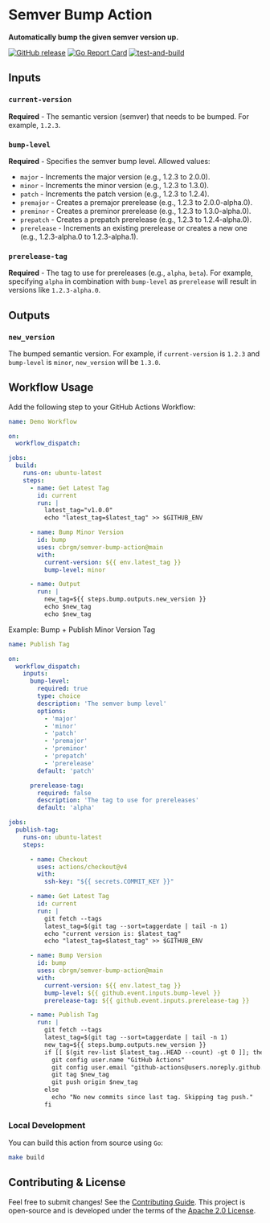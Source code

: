 # Semver Bump Action

**Automatically bump the given semver version up.**

[![GitHub release](https://img.shields.io/github/release/cbrgm/semver-bump-action.svg)](https://github.com/cbrgm/semver-bump-action)
[![Go Report Card](https://goreportcard.com/badge/github.com/cbrgm/semver-bump-action)](https://goreportcard.com/report/github.com/cbrgm/semver-bump-action)
[![test-and-build](https://github.com/cbrgm/semver-bump-action/actions/workflows/build.yml/badge.svg)](https://github.com/cbrgm/semver-bump-action/actions/workflows/build.yml)

## Inputs

### `current-version`
**Required** - The semantic version (semver) that needs to be bumped. For example, `1.2.3`.

### `bump-level`
**Required** - Specifies the semver bump level. Allowed values:
- `major` - Increments the major version (e.g., 1.2.3 to 2.0.0).
- `minor` - Increments the minor version (e.g., 1.2.3 to 1.3.0).
- `patch` - Increments the patch version (e.g., 1.2.3 to 1.2.4).
- `premajor` - Creates a premajor prerelease (e.g., 1.2.3 to 2.0.0-alpha.0).
- `preminor` - Creates a preminor prerelease (e.g., 1.2.3 to 1.3.0-alpha.0).
- `prepatch` - Creates a prepatch prerelease (e.g., 1.2.3 to 1.2.4-alpha.0).
- `prerelease` - Increments an existing prerelease or creates a new one (e.g., 1.2.3-alpha.0 to 1.2.3-alpha.1).

### `prerelease-tag`
**Required** - The tag to use for prereleases (e.g., `alpha`, `beta`). For example, specifying `alpha` in combination with `bump-level` as `prerelease` will result in versions like `1.2.3-alpha.0`.

## Outputs

### `new_version`
The bumped semantic version. For example, if `current-version` is `1.2.3` and `bump-level` is `minor`, `new_version` will be `1.3.0`.

## Workflow Usage

Add the following step to your GitHub Actions Workflow:

```yaml
name: Demo Workflow

on:
  workflow_dispatch:

jobs:
  build:
    runs-on: ubuntu-latest
    steps:
      - name: Get Latest Tag
        id: current
        run: |
          latest_tag="v1.0.0"
          echo "latest_tag=$latest_tag" >> $GITHUB_ENV

      - name: Bump Minor Version
        id: bump
        uses: cbrgm/semver-bump-action@main
        with:
          current-version: ${{ env.latest_tag }}
          bump-level: minor

      - name: Output
        run: |
          new_tag=${{ steps.bump.outputs.new_version }}
          echo $new_tag
          echo $new_tag
```

Example: Bump + Publish Minor Version Tag

```yaml
name: Publish Tag

on:
  workflow_dispatch:
    inputs:
      bump-level:
        required: true
        type: choice
        description: 'The semver bump level'
        options:
          - 'major'
          - 'minor'
          - 'patch'
          - 'premajor'
          - 'preminor'
          - 'prepatch'
          - 'prerelease'
        default: 'patch'

      prerelease-tag:
        required: false
        description: 'The tag to use for prereleases'
        default: 'alpha'

jobs:
  publish-tag:
    runs-on: ubuntu-latest
    steps:

      - name: Checkout
        uses: actions/checkout@v4
        with:
          ssh-key: "${{ secrets.COMMIT_KEY }}"

      - name: Get Latest Tag
        id: current
        run: |
          git fetch --tags
          latest_tag=$(git tag --sort=taggerdate | tail -n 1)
          echo "current version is: $latest_tag"
          echo "latest_tag=$latest_tag" >> $GITHUB_ENV

      - name: Bump Version
        id: bump
        uses: cbrgm/semver-bump-action@main
        with:
          current-version: ${{ env.latest_tag }}
          bump-level: ${{ github.event.inputs.bump-level }}
          prerelease-tag: ${{ github.event.inputs.prerelease-tag }}

      - name: Publish Tag
        run: |
          git fetch --tags
          latest_tag=$(git tag --sort=taggerdate | tail -n 1)
          new_tag=${{ steps.bump.outputs.new_version }}
          if [[ $(git rev-list $latest_tag..HEAD --count) -gt 0 ]]; then
            git config user.name "GitHub Actions"
            git config user.email "github-actions@users.noreply.github.com"
            git tag $new_tag
            git push origin $new_tag
          else
            echo "No new commits since last tag. Skipping tag push."
          fi
```

### Local Development

You can build this action from source using `Go`:

```bash
make build
```

## Contributing & License

Feel free to submit changes! See the [Contributing Guide](https://github.com/cbrgm/contributing/blob/master/CONTRIBUTING.md). This project is open-source
and is developed under the terms of the [Apache 2.0 License](https://github.com/cbrgm/semver-bump-action/blob/master/LICENSE).
